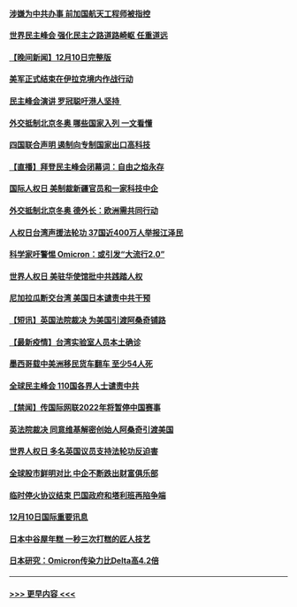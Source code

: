 #### [涉嫌为中共办事 前加国航天工程师被指控](../pages/prog202/a103290778.md?t=12111501) 
#### [世界民主峰会 强化民主之路道路崎岖 任重道远](../pages/prog202/a103290944.md?t=12111501) 
#### [【晚间新闻】12月10日完整版](../pages/prog202/a103290928.md?t=12111501) 
#### [美军正式结束在伊拉克境内作战行动](../pages/prog202/a103290595.md?t=12111501) 
#### [民主峰会演讲 罗冠聪吁港人坚持 ](../pages/prog202/a103290755.md?t=12111501) 
#### [外交抵制北京冬奥 哪些国家入列 一文看懂](../pages/prog202/a103290878.md?t=12111501) 
#### [四国联合声明 遏制向专制国家出口高科技](../pages/prog202/a103290591.md?t=12111501) 
#### [【直播】拜登民主峰会闭幕词：自由之焰永存](../pages/prog202/a103290832.md?t=12111501) 
#### [国际人权日 美制裁新疆官员和一家科技中企](../pages/prog202/a103290400.md?t=12111501) 
#### [外交抵制北京冬奥 德外长：欧洲需共同行动](../pages/prog202/a103290294.md?t=12111501) 
#### [人权日台湾声援法轮功 37国近400万人举报江泽民](../pages/prog202/a103290296.md?t=12111501) 
#### [科学家吁警惕 Omicron：或引发“大流行2.0”](../pages/prog202/a103289178.md?t=12111501) 
#### [世界人权日 美驻华使馆批中共践踏人权](../pages/prog202/a103290363.md?t=12111501) 
#### [尼加拉瓜断交台湾 美国日本谴责中共干预](../pages/prog202/a103290292.md?t=12111501) 
#### [【短讯】英国法院裁决 为美国引渡阿桑奇铺路](../pages/prog202/a103290370.md?t=12111501) 
#### [【最新疫情】台湾实验室人员本土确诊](../pages/prog202/a103290372.md?t=12111501) 
#### [墨西哥载中美洲移民货车翻车 至少54人死](../pages/prog202/a103290365.md?t=12111501) 
#### [全球民主峰会 110国各界人士谴责中共](../pages/prog202/a103290337.md?t=12111501) 
#### [【禁闻】传国际网联2022年将暂停中国赛事](../pages/prog202/a103290284.md?t=12111501) 
#### [英法院裁决 同意维基解密创始人阿桑奇引渡美国](../pages/prog202/a103290237.md?t=12111501) 
#### [世界人权日 多名英国议员支持法轮功反迫害](../pages/prog202/a103290276.md?t=12111501) 
#### [全球股市鲜明对比 中企不断跌出财富俱乐部](../pages/prog202/a103290224.md?t=12111501) 
#### [临时停火协议结束 巴国政府和塔利班再陷争端](../pages/prog202/a103290138.md?t=12111501) 
#### [12月10日国际重要讯息](../pages/prog202/a103290078.md?t=12111501) 
#### [日本中谷屋年糕 一秒三次打糕的匠人技艺](../pages/prog202/a103290018.md?t=12111501) 
#### [日本研究：Omicron传染力比Delta高4.2倍](../pages/prog202/a103289993.md?t=12111501) 

----
#### [ >>> 更早内容 <<< ](../indexes/prog202-earlier.md)

